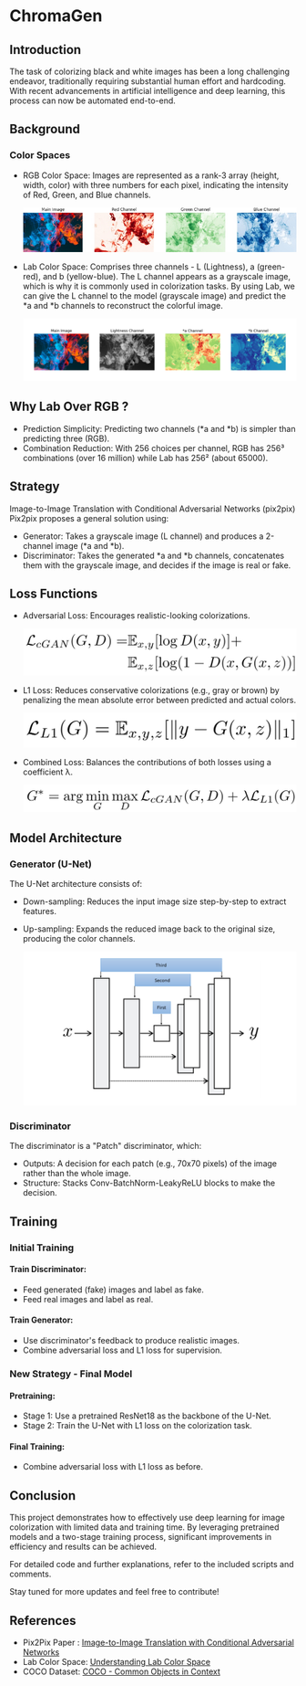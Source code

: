 
# ChromaGen
## Introduction
The task of colorizing black and white images has been a long challenging endeavor, traditionally requiring substantial human effort and hardcoding. With recent advancements in artificial intelligence and deep learning, this process can now be automated end-to-end.


## Background
### Color Spaces
- RGB Color Space: Images are represented as a rank-3 array (height, width, color) with three numbers for each pixel, indicating the intensity of Red, Green, and Blue channels.
  
  ![RGB Image Space](images/rgb.jpg)
- Lab Color Space: Comprises three channels - L (Lightness), a (green-red), and b (yellow-blue). The L channel appears as a grayscale image, which is why it is commonly used in colorization tasks. By using Lab, we can give the L channel to the model (grayscale image) and predict the *a and *b channels to reconstruct the colorful image.

  ![Lab Image Space](images/lab.jpg)
## Why Lab Over RGB ?
- Prediction Simplicity: Predicting two channels (*a and *b) is simpler than predicting three (RGB).
- Combination Reduction: With 256 choices per channel, RGB has 256³ combinations (over 16 million) while Lab has 256² (about 65000).
## Strategy
Image-to-Image Translation with Conditional Adversarial Networks (pix2pix)
Pix2pix proposes a general solution using:

- Generator: Takes a grayscale image (L channel) and produces a 2-channel image (*a and *b).
- Discriminator: Takes the generated *a and *b channels, concatenates them with the grayscale image, and decides if the image is real or fake.
## Loss Functions
- Adversarial Loss: Encourages realistic-looking colorizations.

  ![GAN Loss](images/GAN_loss.jpg)
- L1 Loss: Reduces conservative colorizations (e.g., gray or brown) by penalizing the mean absolute error between predicted and actual colors.

  ![L1 Loss](images/l1_loss.jpg)
- Combined Loss: Balances the contributions of both losses using a coefficient λ.

  ![Loss Function](images/loss.jpg)
## Model Architecture
### Generator (U-Net)
The U-Net architecture consists of:

- Down-sampling: Reduces the input image size step-by-step to extract features.
- Up-sampling: Expands the reduced image back to the original size, producing the color channels.

  ![U-net Architecture](images/unet.png)
### Discriminator
The discriminator is a "Patch" discriminator, which:

- Outputs: A decision for each patch (e.g., 70x70 pixels) of the image rather than the whole image.
- Structure: Stacks Conv-BatchNorm-LeakyReLU blocks to make the decision.
## Training
### Initial Training
#### Train Discriminator:
- Feed generated (fake) images and label as fake.
- Feed real images and label as real.
#### Train Generator:
- Use discriminator's feedback to produce realistic images.
- Combine adversarial loss and L1 loss for supervision.
### New Strategy - Final Model
#### Pretraining:
- Stage 1: Use a pretrained ResNet18 as the backbone of the U-Net.
- Stage 2: Train the U-Net with L1 loss on the colorization task.
#### Final Training: 
- Combine adversarial loss with L1 loss as before.
## Conclusion
This project demonstrates how to effectively use deep learning for image colorization with limited data and training time. By leveraging pretrained models and a two-stage training process, significant improvements in efficiency and results can be achieved.

For detailed code and further explanations, refer to the included scripts and comments.

Stay tuned for more updates and feel free to contribute!
## References
- Pix2Pix Paper : [Image-to-Image Translation with Conditional Adversarial Networks](https://arxiv.org/abs/1611.07004)
- Lab Color Space: [Understanding Lab Color Space](https://en.wikipedia.org/wiki/CIELAB_color_space)
- COCO Dataset: [COCO - Common Objects in Context](https://cocodataset.org/#home)
